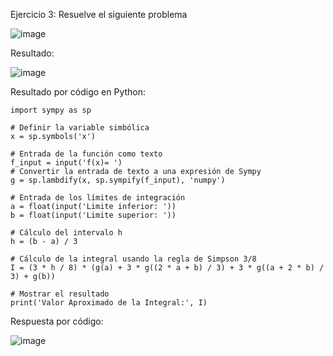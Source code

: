 Ejercicio 3: Resuelve el siguiente problema

![image](https://github.com/Jorge11Romero/M-todos-Num-ricos/assets/147437900/e244cc3d-e6b0-40a0-94a0-c450724fb8d5)

Resultado:

![image](https://github.com/Jorge11Romero/M-todos-Num-ricos/assets/147437900/e9865a60-c561-4ff6-aa6f-9257bcab388c)


Resultado por código en Python:

    import sympy as sp
    
    # Definir la variable simbólica
    x = sp.symbols('x')
    
    # Entrada de la función como texto
    f_input = input('f(x)= ')
    # Convertir la entrada de texto a una expresión de Sympy
    g = sp.lambdify(x, sp.sympify(f_input), 'numpy')
    
    # Entrada de los límites de integración
    a = float(input('Limite inferior: '))
    b = float(input('Limite superior: '))
    
    # Cálculo del intervalo h
    h = (b - a) / 3
    
    # Cálculo de la integral usando la regla de Simpson 3/8
    I = (3 * h / 8) * (g(a) + 3 * g((2 * a + b) / 3) + 3 * g((a + 2 * b) / 3) + g(b))
    
    # Mostrar el resultado
    print('Valor Aproximado de la Integral:', I)

    
Respuesta por código:

![image](https://github.com/Jorge11Romero/M-todos-Num-ricos/assets/147437900/b0efe8cf-aef5-45b4-80ea-5c5eaf0e31b6)


